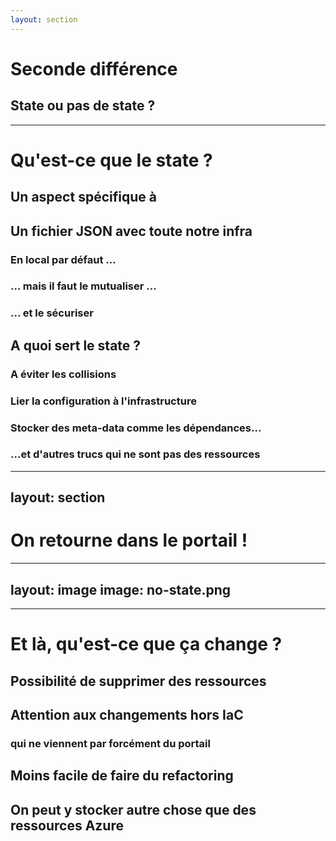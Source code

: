 ```yaml
---
layout: section
---
```


# Seconde différence
<v-click>

## State ou pas de state ?

</v-click>

---

# Qu'est-ce que le state ?

<v-clicks>

## Un aspect spécifique à <logos-terraform-icon />

## Un fichier JSON avec toute notre infra
### En local par défaut <twemoji-house />...
### ... mais il faut le mutualiser <twemoji-handshake />...
### ... et le sécuriser <twemoji-face-screaming-in-fear />

## A quoi sert le state ?
### A éviter les collisions <twemoji-vertical-traffic-light />
### Lier la configuration à l'infrastructure
### Stocker des meta-data comme les dépendances...
### ...et d'autres trucs qui ne sont pas des ressources <twemoji-game-die />

</v-clicks>

---
layout: section
---

# On retourne dans le portail !

<!-- 
Tests à faire
- Dé-commenter le "some-container" et re-déployer
  - Re-commenter le "some-container" et déployer à nouveau
- Changer le nom logique d'une ressource (le rg)
  - What-if en Bicep: pas de changement
  - Apply en tf: suppression du rg (il faut utiliser le bloc moved)
- Créer un container "test" à la main et faire un apply en tf
  - Importer le container avec tf import 'module.static_website.azurerm_storage_container.test' et l'id dans l'erreur
- Tout renommer
  - Terraform: tf apply -var project=nouveau-nom (il supprime et re-créé tout)
  - Bicep: changer la variable project dans le main.bicep (il duplique à côté)
- Tout déployer dans Canada Central
  - Terraform: tf apply -var location=canadacentral (propose de tout recréer)
  - Bicep az deployment sub create -n deploy-tf-vs-bicep -l canadaeast -f main.bicep -p location=canadacentral (renvoie une erreur)
 -->

---
layout: image
image: no-state.png
---

---

# Et là, qu'est-ce que ça change ?

<v-clicks>

## Possibilité de supprimer des ressources

## Attention aux changements hors IaC <twemoji-warning />  
### qui ne viennent par forcément du portail <twemoji-face-with-monocle />

## Moins facile de faire du refactoring

## On peut y stocker autre chose que des ressources Azure

</v-clicks>

<!-- 
Changements hors IaC
- Exemple des App Services avec le certificat dans le KV
 -->